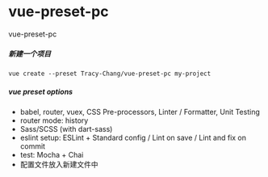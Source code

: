 # vue-preset-pc
vue-preset-pc

##### 新建一个项目
```
vue create --preset Tracy-Chang/vue-preset-pc my-project
```

##### vue preset options
* babel, router, vuex, CSS Pre-processors, Linter / Formatter, Unit Testing
* router mode: history
* Sass/SCSS (with dart-sass)
* eslint setup: ESLint + Standard config / Lint on save / Lint and fix on commit
* test: Mocha + Chai
* 配置文件放入新建文件中